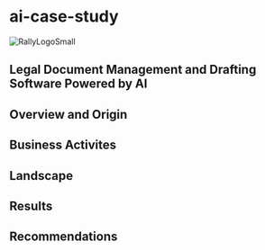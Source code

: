 # ai-case-study
![RallyLogoSmall](https://github.com/crmartella/ai-case-study/assets/147019331/a2b92857-d525-4df0-8559-0fb8254a01f7)
## Legal Document Management and Drafting Software Powered by AI
## Overview and Origin
## Business Activites
## Landscape
## Results
## Recommendations
